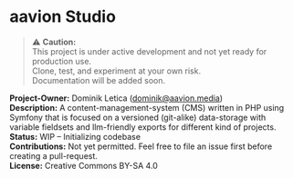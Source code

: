 # aavion Studio
> :warning: **Caution:**  
> This project is under active development and not yet ready for production use.  
> Clone, test, and experiment at your own risk.  
> Documentation will be added soon.  

**Project-Owner:** Dominik Letica (dominik@aavion.media)  
**Description:** A content-management-system (CMS) written in PHP using Symfony that is focused on a versioned (git-alike) data-storage with variable fieldsets and llm-friendly exports for different kind of projects.  
**Status:** WIP – Initializing codebase  
**Contributions:** Not yet permitted. Feel free to file an issue first before creating a pull-request.  
**License:** Creative Commons BY-SA 4.0
